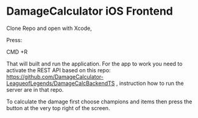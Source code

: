 # DamageCalculator iOS Frontend

Clone Repo and open with Xcode,

Press:

CMD +R 

That will built and run the application. For the app to work you need to activate the REST API based on this repo: https://github.com/DamageCalculator-LeagueofLegends/DamageCalcBackendTS , instruction how to run the server are in that repo.

To calculate the damage first choose champions and items then press the button at the very top right of the screen.
